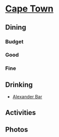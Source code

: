 # [Cape Town](http://en.wikipedia.org/wiki/Cape_Town)

## Dining

### Budget

### Good

### Fine

## Drinking

* [Alexander Bar](http://alexanderbar.co.za)

## Activities

## Photos
